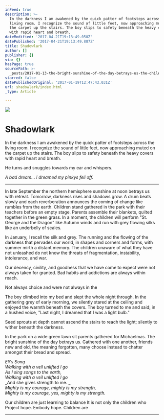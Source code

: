 ```yaml
---
inFeed: true
description: >-
  In the darkness I am awakened by the quick patter of footsteps across the
  living room. I recognize the sound of little feet, now approaching muted on
  the carpet up the stairs. The boy slips to safety beneath the heavy covers
  with rapid heart and breath.
dateModified: '2017-04-21T19:13:49.050Z'
datePublished: '2017-04-21T19:13:49.887Z'
title: Shadowlark
author: []
publisher: {}
via: {}
hasPage: true
sourcePath: >-
  _posts/2017-01-13-the-bright-sunshine-of-the-day-betrays-us-the-children-act.md
starred: false
datePublishedOriginal: '2017-01-19T12:47:43.031Z'
url: shadowlark/index.html
_type: Article

---
```

![](https://the-grid-user-content.s3-us-west-2.amazonaws.com/16b46ffe-07cb-4652-94fa-9fba3d3b5327.jpg)

# Shadowlark

In the darkness I am awakened by the quick patter of footsteps across the living room. I recognize the sound of little feet, now approaching muted on the carpet up the stairs. The boy slips to safety beneath the heavy covers with rapid heart and breath.

He turns and snuggles towards my ear and whispers.

_A bad dream... I dreamed my pinkys fell off._

---

In late September the northern hemisphere sunshine at noon betrays us with retreat. Tomorrow, darkness rises and shadows grow. A drum beats slowly and each reverberation announces the coming of change like rumbles from the earth. Children stand gathered in the park with their teachers before an empty stage. Parents assemble their blankets, quilted together in the green grass. In a moment, the children will perform "St. George and the Dragon" like Autumn winds and run with grey flowing silks like an underbelly of scales.

In January, I recall the silk and grey. The running and the flowing of the darkness that pervades our world, in shapes and corners and forms, with summer mirth a distant memory. The children unaware of what they have not unleashed do not know the threats of fragmentation, instability, intolerance, and war.

Our decency, civility, and goodness that we have come to expect were not always taken for granted. Bad habits and addictions are always within reach.

Not always choice and were not always in the

The boy climbed into my bed and slept the whole night through. In the gathering grey of early morning, we silently stared at the ceiling and enjoyed the warmth beneath the covers. The boy turned to me and said, in a hushed voice, "Last night, I dreamed that I was a light bulb."

Seed sprouts at depth cannot ascend the stairs to reach the light; silently to wither beneath the darkness.

In the park on a wide green lawn sit parents gathered for Michaelmas. The bright sunshine of the day betrays us. Gathered with one another, friends new and old, the meaning forgotten, many choose instead to chatter amongst their bread and spread.

_Eli's Song_  
_Walking with a veil unlifted I go_  
_As I sing songs to the earth,_  
_Walking with a veil unlifted I go_  
_And she gives strength to me. _  
_Mighty is my courage, mighty is my strength,_  
_Mighty is my courage, yes, mighty is my strength._

Our children are just learning to balance It is not only the children who Project hope. Embody hope. Children are

---